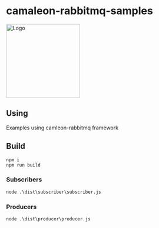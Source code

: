 # camaleon-rabbitmq-samples

<img src="https://avatars2.githubusercontent.com/u/33430559?s=200" alt="Logo" width=200px/>

## Using
Examples using camleon-rabbitmq framework

## Build

```
npm i
npm run build

```

### Subscribers

```
node .\dist\subscriber\subscriber.js

```

### Producers

```
node .\dist\producer\producer.js

```
